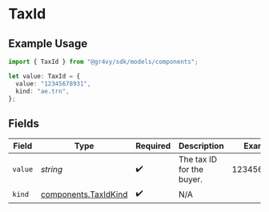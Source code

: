 # TaxId

## Example Usage

```typescript
import { TaxId } from "@gr4vy/sdk/models/components";

let value: TaxId = {
  value: "12345678931",
  kind: "ae.trn",
};
```

## Fields

| Field                                                        | Type                                                         | Required                                                     | Description                                                  | Example                                                      |
| ------------------------------------------------------------ | ------------------------------------------------------------ | ------------------------------------------------------------ | ------------------------------------------------------------ | ------------------------------------------------------------ |
| `value`                                                      | *string*                                                     | :heavy_check_mark:                                           | The tax ID for the buyer.                                    | 12345678931                                                  |
| `kind`                                                       | [components.TaxIdKind](../../models/components/taxidkind.md) | :heavy_check_mark:                                           | N/A                                                          |                                                              |
